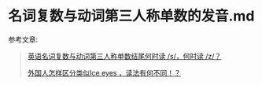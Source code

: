 # 名词复数与动词第三人称单数的发音.md

参考文章:
> [英语名词复数与动词第三人称单数结尾何时读 /s/，何时读 /z/？](https://www.zhihu.com/question/40647753)
>
> [外国人怎样区分类似Ice eyes ，读法有何不同！？](https://www.zhihu.com/question/31173486)
